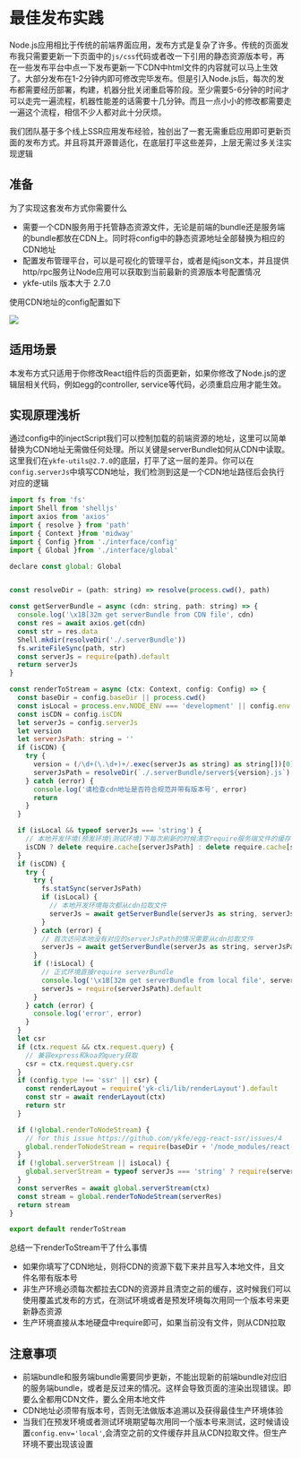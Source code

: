 # 最佳发布实践

Node.js应用相比于传统的前端界面应用，发布方式是复杂了许多。传统的页面发布我只需要更新一下页面中的`js/css`代码或者改一下引用的静态资源版本号，再在一些发布平台中点一下发布更新一下CDN中html文件的内容就可以马上生效了。大部分发布在1-2分钟内即可修改完毕发布。但是引入Node.js后，每次的发布都需要经历部署，构建，机器分批关闭重启等阶段。至少需要5-6分钟的时间才可以走完一遍流程，机器性能差的话需要十几分钟。而且一点小小的修改都需要走一遍这个流程，相信不少人都对此十分厌烦。

我们团队基于多个线上SSR应用发布经验，独创出了一套无需重启应用即可更新页面的发布方式。并且将其开源普适化，在底层打平这些差异，上层无需过多关注实现逻辑

## 准备

为了实现这套发布方式你需要什么

- 需要一个CDN服务用于托管静态资源文件，无论是前端的bundle还是服务端的bundle都放在CDN上。同时将config中的静态资源地址全部替换为相应的CDN地址
- 配置发布管理平台，可以是可视化的管理平台，或者是纯json文本，并且提供http/rpc服务让Node应用可以获取到当前最新的资源版本号配置情况
- ykfe-utils 版本大于 2.7.0

使用CDN地址的config配置如下

![](https://img.alicdn.com/tfs/TB1hgE5qGL7gK0jSZFBXXXZZpXa-1246-986.jpg)

## 适用场景

本发布方式只适用于你修改React组件后的页面更新，如果你修改了Node.js的逻辑层相关代码，例如egg的controller, service等代码，必须重启应用才能生效。

## 实现原理浅析

通过config中的injectScript我们可以控制加载的前端资源的地址，这里可以简单替换为CDN地址无需做任何处理。所以关键是serverBundle如何从CDN中读取。
这里我们在`ykfe-utils@2.7.0`的底层，打平了这一层的差异。你可以在`config.serverJs`中填写CDN地址，我们检测到这是一个CDN地址路径后会执行对应的逻辑

```js
import fs from 'fs'
import Shell from 'shelljs'
import axios from 'axios'
import { resolve } from 'path'
import { Context }from 'midway'
import { Config }from './interface/config'
import { Global }from './interface/global'

declare const global: Global


const resolveDir = (path: string) => resolve(process.cwd(), path)

const getServerBundle = async (cdn: string, path: string) => {
  console.log('\x1B[32m get serverBundle from CDN file', cdn)
  const res = await axios.get(cdn)
  const str = res.data
  Shell.mkdir(resolveDir('./.serverBundle'))
  fs.writeFileSync(path, str)
  const serverJs = require(path).default
  return serverJs
}

const renderToStream = async (ctx: Context, config: Config) => {
  const baseDir = config.baseDir || process.cwd()
  const isLocal = process.env.NODE_ENV === 'development' || config.env === 'local' // 标志非正式环境
  const isCDN = config.isCDN
  let serverJs = config.serverJs
  let version
  let serverJsPath: string = ''
  if (isCDN) {
    try {
      version = (/\d+(\.\d+)+/.exec(serverJs as string) as string[])[0] // cdn地址必须带有版本号
      serverJsPath = resolveDir(`./.serverBundle/server${version}.js`)
    } catch (error) {
      console.log('请检查cdn地址是否符合规范并带有版本号', error)
      return
    }
  }

  if (isLocal && typeof serverJs === 'string') {
    // 本地开发环境(预发环境|测试环境)下每次刷新的时候清空require服务端文件的缓存，保证服务端与客户端渲染结果一致
    isCDN ? delete require.cache[serverJsPath] : delete require.cache[serverJs]
  }
  if (isCDN) {
    try {
      try {
        fs.statSync(serverJsPath)
        if (isLocal) {
          // 本地开发环境每次都从cdn拉取文件
          serverJs = await getServerBundle(serverJs as string, serverJsPath)
        }
      } catch (error) {
        // 首次访问本地没有对应的serverJsPath的情况需要从cdn拉取文件
        serverJs = await getServerBundle(serverJs as string, serverJsPath)
      }
      if (!isLocal) {
        // 正式环境直接require serverBundle
        console.log('\x1B[32m get serverBundle from local file', serverJsPath)
        serverJs = require(serverJsPath).default
      }
    } catch (error) {
      console.log('error', error)
    }
  }
  let csr
  if (ctx.request && ctx.request.query) {
    // 兼容express和koa的query获取
    csr = ctx.request.query.csr
  }
  if (config.type !== 'ssr' || csr) {
    const renderLayout = require('yk-cli/lib/renderLayout').default
    const str = await renderLayout(ctx)
    return str
  }

  if (!global.renderToNodeStream) {
    // for this issue https://github.com/ykfe/egg-react-ssr/issues/4
    global.renderToNodeStream = require(baseDir + '/node_modules/react-dom/server').renderToNodeStream
  }
  if (!global.serverStream || isLocal) {
    global.serverStream = typeof serverJs === 'string' ? require(serverJs).default : serverJs
  }
  const serverRes = await global.serverStream(ctx)
  const stream = global.renderToNodeStream(serverRes)
  return stream
}

export default renderToStream

```

总结一下renderToStream干了什么事情

- 如果你填写了CDN地址，则将CDN的资源下载下来并且写入本地文件，且文件名带有版本号
- 非生产环境必须每次都拉去CDN的资源并且清空之前的缓存，这时候我们可以使用覆盖式发布的方式，在测试环境或者是预发环境每次用同一个版本号来更新静态资源
- 生产环境直接从本地硬盘中require即可，如果当前没有文件，则从CDN拉取

## 注意事项

- 前端bundle和服务端bundle需要同步更新，不能出现新的前端bundle对应旧的服务端bundle，或者是反过来的情况。这样会导致页面的渲染出现错误。即要么全都用CDN文件，要么全用本地文件
- CDN地址必须带有版本号，否则无法做版本追溯以及获得最佳生产环境体验
- 当我们在预发环境或者测试环境期望每次用同一个版本号来测试，这时候请设置`config.env='local'`,会清空之前的文件缓存并且从CDN拉取文件。但生产环境不要出现该设置